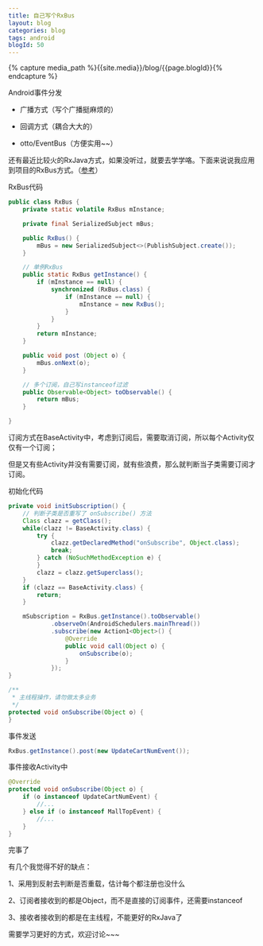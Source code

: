 ```yaml
---
title: 自己写个RxBus
layout: blog
categories: blog
tags: android
blogId: 50
---
```

{% capture media_path %}{{site.media}}/blog/{{page.blogId}}{% endcapture %}

Android事件分发

*   广播方式（写个广播挺麻烦的）

*   回调方式（耦合大大的）

*   otto/EventBus（方便实用~~）

还有最近比较火的RxJava方式，如果没听过，就要去学学咯。下面来说说我应用到项目的RxBus方式。（[参考](http://blog.kaush.co/2014/12/24/implementing-an-event-bus-with-rxjava-rxbus/)）

RxBus代码

```java
public class RxBus {
    private static volatile RxBus mInstance;

    private final SerializedSubject mBus;

    public RxBus() {
        mBus = new SerializedSubject<>(PublishSubject.create());
    }

    // 单例RxBus
    public static RxBus getInstance() {
        if (mInstance == null) {
            synchronized (RxBus.class) {
                if (mInstance == null) {
                    mInstance = new RxBus();
                }
            }
        }
        return mInstance;
    }

    public void post (Object o) {
        mBus.onNext(o);
    }

    // 多个订阅，自己写instanceof过滤
    public Observable<Object> toObservable() {
        return mBus;
    }

}
```

订阅方式在BaseActivity中，考虑到订阅后，需要取消订阅，所以每个Activity仅仅有一个订阅；

但是又有些Activity并没有需要订阅，就有些浪费，那么就判断当子类需要订阅才订阅。

初始化代码

```java
private void initSubscription() {
    // 判断子类是否重写了 onSubscribe() 方法
    Class clazz = getClass();
    while(clazz != BaseActivity.class) {
        try {
            clazz.getDeclaredMethod("onSubscribe", Object.class);
            break;
        } catch (NoSuchMethodException e) {
        }
        clazz = clazz.getSuperclass();
    }
    if (clazz == BaseActivity.class) {
        return;
    }

    mSubscription = RxBus.getInstance().toObservable()
            .observeOn(AndroidSchedulers.mainThread())
            .subscribe(new Action1<Object>() {
                @Override
                public void call(Object o) {
                    onSubscribe(o);
                }
            });
}

/**
 * 主线程操作，请勿做太多业务
 */
protected void onSubscribe(Object o) {
}
```

事件发送

```java
RxBus.getInstance().post(new UpdateCartNumEvent());
```

事件接收Activity中

```java
@Override
protected void onSubscribe(Object o) {
    if (o instanceof UpdateCartNumEvent) {
        //...
    } else if (o instanceof MallTopEvent) {
        //...
    }
}
```

完事了

有几个我觉得不好的缺点：

1、采用到反射去判断是否重载，估计每个都注册也没什么

2、订阅者接收到的都是Object，而不是直接的订阅事件，还需要instanceof

3、接收者接收到的都是在主线程，不能更好的RxJava了

需要学习更好的方式，欢迎讨论~~~